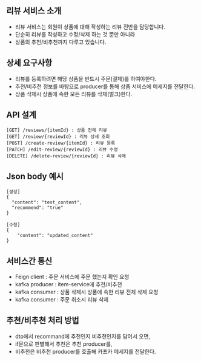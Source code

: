 ## 리뷰 서비스 소개
* 리뷰 서비스는 회원이 상품에 대해 작성하는 리뷰 전반을 담당합니다.
* 단순히 리뷰를 작성하고 수정/삭제 하는 것 뿐만 아니라
* 상품의 추천/비추천까지 다루고 있습니다.

## 상세 요구사항
* 리뷰를 등록하려면 해당 상품을 반드시 주문(결제)를 하여야한다.
* 추천/비추천 정보를 바탕으로 producer를 통해 상품 서비스에 메세지를 전달한다.
* 상품 삭제시 상품에 속한 모든 리뷰를 삭제(벌크)한다.

## API 설계
```
[GET] /reviews/{itemId} : 상품 전체 리뷰
[GET] /review/{reviewId} : 리뷰 상세 조회
[POST] /create-review/{itemId} : 리뷰 등록
[PATCH] /edit-review/{reviewId} : 리뷰 수정
[DELETE] /delete-review/{reviewId} : 리뷰 삭제
```

## Json body 예시
```
[생성]
{
  "content": "test_content",
  "recommend": "true"
}

[수정]
{
    "content": "updated_content"
}
```

## 서비스간 통신
* Feign client : 주문 서비스에 주문 했는지 확인 요청
* kafka producer : item-service에 추천/비추천
* kafka consumer : 상품 삭제시 상품에 속한 리뷰 전체 삭제 요청
* kafka consumer : 주문 취소시 리뷰 삭제

## 추천/비추천 처리 방법
* dto에서 recommand에 추천인지 비추천인지를 담어서 오면,
* if문으로 판별해서 추천은 추천 producer를,
* 비추천은 비추천 producer를 호출해 카프카 메세지를 전달한다.